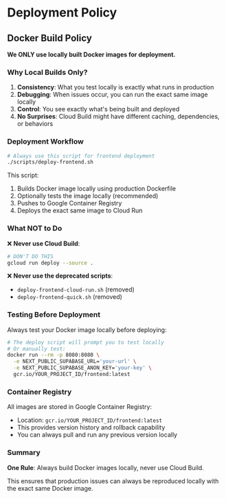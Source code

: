# Deployment Policy

## Docker Build Policy

**We ONLY use locally built Docker images for deployment.**

### Why Local Builds Only?

1. **Consistency**: What you test locally is exactly what runs in production
2. **Debugging**: When issues occur, you can run the exact same image locally
3. **Control**: You see exactly what's being built and deployed
4. **No Surprises**: Cloud Build might have different caching, dependencies, or behaviors

### Deployment Workflow

```bash
# Always use this script for frontend deployment
./scripts/deploy-frontend.sh
```

This script:
1. Builds Docker image locally using production Dockerfile
2. Optionally tests the image locally (recommended)
3. Pushes to Google Container Registry
4. Deploys the exact same image to Cloud Run

### What NOT to Do

❌ **Never use Cloud Build**:
```bash
# DON'T DO THIS
gcloud run deploy --source .
```

❌ **Never use the deprecated scripts**:
- `deploy-frontend-cloud-run.sh` (removed)
- `deploy-frontend-quick.sh` (removed)

### Testing Before Deployment

Always test your Docker image locally before deploying:

```bash
# The deploy script will prompt you to test locally
# Or manually test:
docker run --rm -p 8080:8080 \
  -e NEXT_PUBLIC_SUPABASE_URL='your-url' \
  -e NEXT_PUBLIC_SUPABASE_ANON_KEY='your-key' \
  gcr.io/YOUR_PROJECT_ID/frontend:latest
```

### Container Registry

All images are stored in Google Container Registry:
- Location: `gcr.io/YOUR_PROJECT_ID/frontend:latest`
- This provides version history and rollback capability
- You can always pull and run any previous version locally

### Summary

**One Rule**: Always build Docker images locally, never use Cloud Build.

This ensures that production issues can always be reproduced locally with the exact same Docker image.